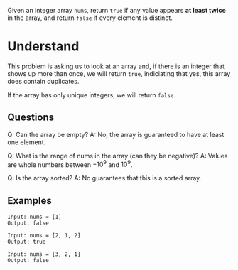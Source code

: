 Given an integer array `nums`, return `true` if any value appears **at least twice** in the array, and return `false` if every element is distinct.

# Understand

This problem is asking us to look at an array and, if there is an integer that shows up more than once, we will return `true`, indiciating that yes, this array does contain duplicates.

If the array has only unique integers, we will return `false`. 

## Questions

Q: Can the array be empty?
A: No, the array is guaranteed to have at least one element.

Q: What is the range of nums in the array (can they be negative)?
A: Values are whole numbers between $-10^{9}$ and $10^{9}$.

Q: Is the array sorted?
A: No guarantees that this is a sorted array.

## Examples

```
Input: nums = [1]
Output: false
```

```
Input: nums = [2, 1, 2]
Output: true
```

```
Input: nums = [3, 2, 1]
Output: false
```


